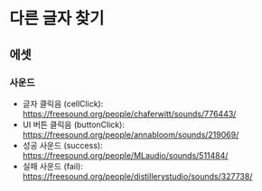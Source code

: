 # 다른 글자 찾기

## 에셋

### 사운드

- 글자 클릭음 (cellClick): https://freesound.org/people/chaferwitt/sounds/776443/
- UI 버튼 클릭음 (buttonClick): https://freesound.org/people/annabloom/sounds/219069/
- 성공 사운드 (success): https://freesound.org/people/MLaudio/sounds/511484/
- 실패 사운드 (fail): https://freesound.org/people/distillerystudio/sounds/327738/
